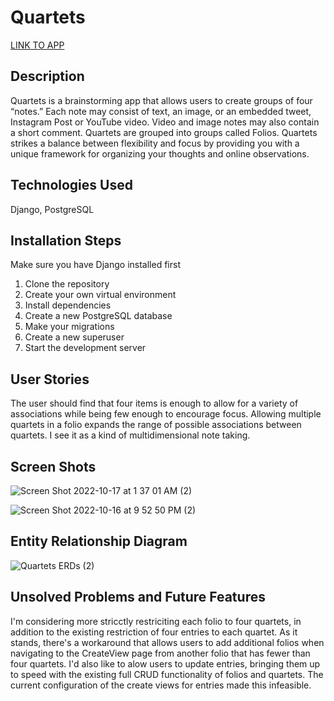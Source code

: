 # Quartets

[LINK TO APP](https://quartets.herokuapp.com/)

## Description

 Quartets is a brainstorming app that allows users to create groups of four “notes.” Each note may consist of text, an image, or an embedded tweet, Instagram Post or YouTube video. Video and image notes may also contain a short comment. Quartets are grouped into groups called Folios. Quartets strikes a balance between flexibility and focus by providing you with a unique framework for organizing your thoughts and online observations. 
 
## Technologies Used

Django, PostgreSQL

## Installation Steps

Make sure you have Django installed first
1. Clone the repository
2. Create your own virtual environment
3. Install dependencies
4. Create a new PostgreSQL database
5. Make your migrations
6. Create a new superuser
7. Start the development server

## User Stories

The user should find that four items is enough to allow for a variety of associations while being few enough to encourage focus. Allowing multiple quartets in a folio expands the range of possible associations between quartets. I see it as a kind of multidimensional note taking.

## Screen Shots

![Screen Shot 2022-10-17 at 1 37 01 AM (2)](https://user-images.githubusercontent.com/109258439/196106050-bda04a8a-9a4d-4200-8183-d3be34251af5.png)

![Screen Shot 2022-10-16 at 9 52 50 PM (2)](https://user-images.githubusercontent.com/109258439/196105969-6184af96-66f0-401e-bd79-9d5e0653118a.png)

## Entity Relationship Diagram

![Quartets ERDs (2)](https://user-images.githubusercontent.com/109258439/196103807-f2f5adc3-34d2-4984-8d48-b8d89477961f.png)

## Unsolved Problems and Future Features

I'm considering more stricctly restriciting each folio to four quartets, in addition to the existing restriction of four entries to each quartet. As it stands, there's a workaround that allows users to add additional folios when navigating to the CreateView page from another folio that has fewer than four quartets. I'd also like to alow users to update entries, bringing them up to speed with the existing full CRUD functionality of folios and quartets. The current configuration of the create views for entries made this infeasible.




